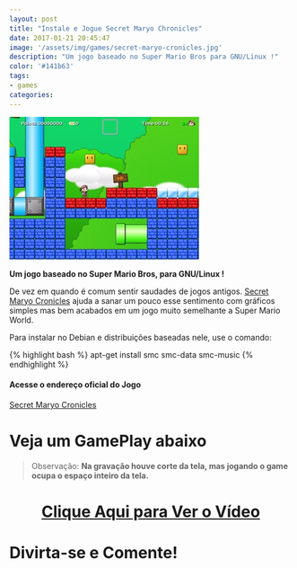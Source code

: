 ```yaml
---
layout: post
title: "Instale e Jogue Secret Maryo Chronicles"
date: 2017-01-21 20:45:47
image: '/assets/img/games/secret-maryo-cronicles.jpg'
description: "Um jogo baseado no Super Mario Bros para GNU/Linux !"
color: '#141b63'
tags:
- games
categories:
---
```


![Secret Maryo Cronicles](/assets/img/games/secret-maryo-cronicles.jpg)

__Um jogo baseado no Super Mario Bros, para GNU/Linux !__

De vez em quando é comum sentir saudades de jogos antigos. [Secret Maryo Cronicles](http://www.secretmaryo.org/) ajuda a sanar um pouco esse sentimento com gráficos simples mas bem acabados  em um jogo muito semelhante a Super Mario World.

Para instalar no Debian e distribuições baseadas nele, use o comando:

{% highlight bash %}
apt-get install smc smc-data smc-music
{% endhighlight %}

#### Acesse o endereço oficial do Jogo
[Secret Maryo Cronicles](http://www.secretmaryo.org/)

# Veja um GamePlay abaixo

> Observação: __Na gravação houve corte da tela, mas jogando o game ocupa o espaço inteiro da tela.__

<div style="text-align: center;">

# [Clique Aqui para Ver o Vídeo](https://www.youtube.com/watch?v=3nk1ttiW4Go)

</div>

# Divirta-se e Comente!




<script async src="https://pagead2.googlesyndication.com/pagead/js/adsbygoogle.js"></script>

<!-- Informat -->
<ins class="adsbygoogle"
 style="display:block"
 data-ad-client="ca-pub-2838251107855362"
 data-ad-slot="2327980059"
 data-ad-format="auto"
 data-full-width-responsive="true"></ins>

<script>
(adsbygoogle = window.adsbygoogle || []).push({});
</script>

